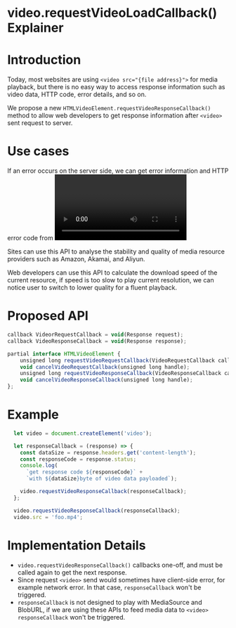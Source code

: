 # video.requestVideoLoadCallback() Explainer

# Introduction

Today, most websites are using `<video src="{file address}">` for media playback, but there is no easy way to access response information such as video data, HTTP code, error details, and so on.

We propose a new `HTMLVideoElement.requestVideoResponseCallback()` method to allow web developers to get response information after `<video>` sent request to server.


# Use cases

If an error occurs on the server side, we can get error information and HTTP error code from <video> (e.g., HTTP Code 500 for server internal error). 

Sites can use this API to analyse the stability and quality of media resource providers such as Amazon, Akamai, and Aliyun.

Web developers can use this API to calculate the download speed of the current resource, if speed is too slow to play current resolution, we can notice user to switch to lower quality for a fluent playback.




# Proposed API

```Javascript
callback VideorRequestCallback = void(Response request);
callback VideoResponseCallback = void(Response response);

partial interface HTMLVideoElement {
    unsigned long requestVideoRequestCallback(VideoRequestCallback callback);
    void cancelVideoRequestCallback(unsigned long handle);
    unsigned long requestVideoResponseCallback(VideoResponseCallback callback);
    void cancelVideoResponseCallback(unsigned long handle);
};
```


# Example

```Javascript
  let video = document.createElement('video');

  let responseCallback = (response) => {
    const dataSize = response.headers.get('content-length');
    const responseCode = response.status;
    console.log(
      `get response code ${responseCode}` +
      `with ${dataSize}byte of video data payloaded`);

    video.requestVideoResponseCallback(responseCallback);
  };

  video.requestVideoResponseCallback(responseCallback);
  video.src = 'foo.mp4';
```



# Implementation Details

* `video.requestVideoResponseCallback()` callbacks one-off, and must be called again to get the next response.
* Since request `<video>` send would sometimes have client-side error, for example network error. In that case, `responseCallback` won't be triggered.
* `responseCallback` is not designed to play with MediaSource and BlobURL, if we are using these APIs to feed media data to `<video>` `responseCallback` won't be triggered.
